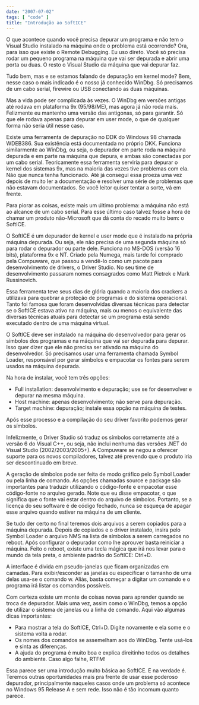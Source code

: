 ```yaml
---
date: "2007-07-02"
tags: [ "code" ]
title: "Introdução ao SoftICE"
---
```

O que acontece quando você precisa depurar um programa e não tem o Visual Studio instalado na máquina onde o problema está ocorrendo? Ora, para isso que existe o Remote Debugging. Eu uso direto. Você só precisa rodar um pequeno programa na máquina que vai ser depurada e abrir uma porta ou duas. O resto o Visual Studio da máquina que vai depurar faz.

Tudo bem, mas e se estamos falando de depuração em kernel mode? Bem, nesse caso o mais indicado é o nosso já conhecido WinDbg. Só precisamos de um cabo serial, firewire ou USB conectando as duas máquinas.

Mas a vida pode ser complicada às vezes. O WinDbg em versões antigas até rodava em plataforma 9x (95/98/ME), mas agora já não roda mais. Felizmente eu mantenho uma versão das antigonas, só para garantir. Só que ele rodava apenas para depurar em user mode, o que de qualquer forma não seria útil nesse caso.

Existe uma ferramenta de depuração no DDK do Windows 98 chamada WDEB386. Sua existência está documentada no próprio DKK. Funciona similarmente ao WinDbg, ou seja, o depurador em parte roda na máquina depurada e em parte na máquina que depura, e ambas são conectadas por um cabo serial. Teoricamente essa ferramenta serviria para depurar o kernel dos sistemas 9x, mas na maioria das vezes tive problemas com ela. Não que nunca tenha funcionado. Até já consegui essa proeza uma vez depois de muito ler a documentação e resolver uma série de problemas que não estavam documentados. Se você leitor quiser tentar a sorte, vá em frente.

Para piorar as coisas, existe mais um último problema: a máquina não está ao alcance de um cabo serial. Para esse último caso talvez fosse a hora de chamar um produto não-Microsoft que dá conta do recado muito bem: o SoftICE.

O SoftICE é um depurador de kernel e user mode que é instalado na própria máquina depurada. Ou seja, ele não precisa de uma segunda máquina só para rodar o depurador ou parte dele. Funciona no MS-DOS (versão 16 bits), plataforma 9x e NT. Criado pela Numega, mais tarde foi comprado pela Compuware, que passou a vendê-lo como um pacote para desenvolvimento de drivers, o Driver Studio. No seu time de desenvolvimento passaram nomes consagrados como Matt Pietrek e Mark Russinovich.

Essa ferramenta teve seus dias de glória quando a maioria dos crackers a utilizava para quebrar a proteção de programas e do sistema operacional. Tanto foi famosa que foram desenvolvidas diversas técnicas para detectar se o SoftICE estava ativo na máquina, mais ou menos o equivalente das diversas técnicas atuais para detectar se um programa está sendo executado dentro de uma máquina virtual.

O SoftICE deve ser instalado na máquina do desenvolvedor para gerar os símbolos dos programas e na máquina que vai ser depurada para depurar. Isso quer dizer que ele não precisa ser ativado na máquina do desenvolvedor. Só precisamos usar uma ferramenta chamada Symbol Loader, responsável por gerar símbolos e empacotar os fontes para serem usados na máquina depurada.

Na hora de instalar, você tem três opções:
	
 - Full installation: desenvolvimento e depuração; use se for desenvolver e depurar na mesma máquina.
 - Host machine: apenas desenvolvimento; não serve para depuração.
 - Target machine: depuração; instale essa opção na máquina de testes.

Após esse processo e a compilação do seu driver favorito podemos gerar os símbolos.

Infelizmente, o Driver Studio só traduz os símbolos corretamente até a versão 6 do Visual C++, ou seja, não inclui nenhuma das versões .NET do Visual Studio (2002/2003/2005+). A Compuware se negou a oferecer suporte para os novos compiladores, talvez até prevendo que o produto iria ser descontinuado em breve.

A geração de símbolos pode ser feita de modo gráfico pelo Symbol Loader ou pela linha de comando. As opções chamadas source e package são importantes para traduzir utilizando o código-fonte e empacotar esse código-fonte no arquivo gerado. Note que eu disse empacotar, o que significa que o fonte vai estar dentro do arquivo de símbolos. Portanto, se a licença do seu software é de código fechado, nunca se esqueça de apagar esse arquivo quando estiver na máquina de um cliente.

Se tudo der certo no final teremos dois arquivos a serem copiados para a máquina depurada. Depois de copiados e o driver instalado, insira pelo Symbol Loader o arquivo NMS na lista de símbolos a serem carregados no reboot. Após configurar o depurador como lhe aprouver basta reiniciar a máquina. Feito o reboot, existe uma tecla mágica que irá nos levar para o mundo da tela preta, o ambiente padrão do SoftICE: Ctrl+D.

A interface é divida em pseudo-janelas que ficam organizadas em camadas. Para exibir/esconder as janelas ou especificar o tamanho de uma delas usa-se o comando w. Aliás, basta começar a digitar um comando e o programa irá listar os comandos possíveis.

Com certeza existe um monte de coisas novas para aprender quando se troca de depurador. Mais uma vez, assim como o WinDbg, temos a opção de utilizar o sistema de janelas ou a linha de comando. Aqui vão algumas dicas importantes:

 - Para mostrar a tela do SoftICE, Ctrl+D. Digite novamente e ela some e o sistema volta a rodar.
 - Os nomes dos comandos se assemelham aos do WinDbg. Tente usá-los e sinta as diferenças.
 - A ajuda do programa é muito boa e explica direitinho todos os detalhes do ambiente. Caso algo falhe, RTFM!

Essa parece ser uma introdução muito básica ao SoftICE. E na verdade é. Teremos outras oportunidades mais pra frente de usar esse poderoso depurador, principalmente naqueles casos onde um problema só acontece no Windows 95 Release A e sem rede. Isso não é tão incomum quanto parece.
